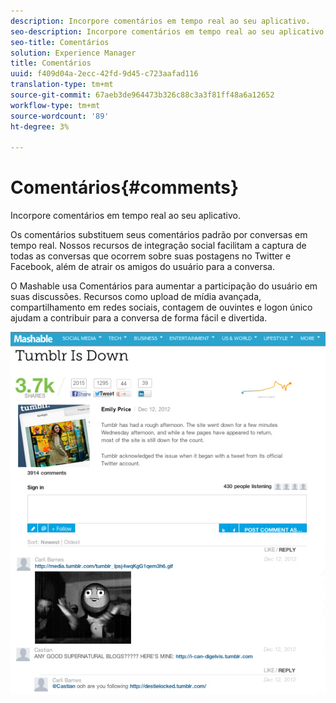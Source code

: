 ```yaml
---
description: Incorpore comentários em tempo real ao seu aplicativo.
seo-description: Incorpore comentários em tempo real ao seu aplicativo.
seo-title: Comentários
solution: Experience Manager
title: Comentários
uuid: f409d04a-2ecc-42fd-9d45-c723aafad116
translation-type: tm+mt
source-git-commit: 67aeb3de964473b326c88c3a3f81ff48a6a12652
workflow-type: tm+mt
source-wordcount: '89'
ht-degree: 3%

---
```



# Comentários{#comments}

Incorpore comentários em tempo real ao seu aplicativo.

Os comentários substituem seus comentários padrão por conversas em tempo real. Nossos recursos de integração social facilitam a captura de todas as conversas que ocorrem sobre suas postagens no Twitter e Facebook, além de atrair os amigos do usuário para a conversa.

O Mashable usa Comentários para aumentar a participação do usuário em suas discussões. Recursos como upload de mídia avançada, compartilhamento em redes sociais, contagem de ouvintes e logon único ajudam a contribuir para a conversa de forma fácil e divertida.

![](assets/CommentsMashable.png)

<!-- 

c_comments_app.dita

 -->

